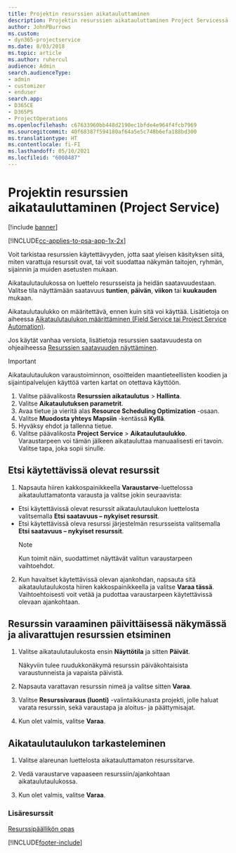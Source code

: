 ```yaml
---
title: Projektin resurssien aikatauluttaminen
description: Projektin resurssien aikatauluttaminen Project Servicessä
author: JohnPBurrows
ms.custom:
- dyn365-projectservice
ms.date: 8/03/2018
ms.topic: article
ms.author: ruhercul
audience: Admin
search.audienceType:
- admin
- customizer
- enduser
search.app:
- D365CE
- D365PS
- ProjectOperations
ms.openlocfilehash: c67633960bb448d2190ec1bfde4e964f4fcb7969
ms.sourcegitcommit: 40f68387f594180af64a5e5c748b6efa188bd300
ms.translationtype: HT
ms.contentlocale: fi-FI
ms.lasthandoff: 05/10/2021
ms.locfileid: "6008487"
---
```

# <a name="schedule-resources-for-a-project-project-service"></a>Projektin resurssien aikatauluttaminen (Project Service)

[!include [banner](../includes/psa-now-project-operations.md)]

[!INCLUDE[cc-applies-to-psa-app-1x-2x](../includes/cc-applies-to-psa-app-1x-2x.md)]

Voit tarkistaa resurssien käytettävyyden, jotta saat yleisen käsityksen siitä, miten varattuja resurssit ovat, tai voit suodattaa näkymän taitojen, ryhmän, sijainnin ja muiden asetusten mukaan.  
  
Aikataulutaulukossa on luettelo resursseista ja heidän saatavuudestaan. Valitse tila näyttämään saatavuus **tuntien**, **päivän**, **viikon** tai **kuukauden** mukaan.  
  
Aikataulutaulukko on määritettävä, ennen kuin sitä voi käyttää. Lisätietoja on aiheessa [Aikataulutaulukon määrittäminen (Field Service tai Project Service Automation)](/dynamics365/field-service/configure-schedule-board).
  
Jos käytät vanhaa versiota, lisätietoja resurssien saatavuudesta on ohjeaiheessa [Resurssien saatavuuden näyttäminen](../psa/view-resource-availability.md).  

> [!IMPORTANT]
>  Aikataulutaulukon varaustoiminnon, osoitteiden maantieteellisten koodien ja sijaintipalvelujen käyttöä varten kartat on otettava käyttöön.  
> 
> 1. Valitse päävalikosta **Resurssien aikataulutus** > **Hallinta**.  
> 2. Valitse **Aikataulutuksen parametrit**.  
> 3. Avaa tietue ja vieritä alas **Resource Scheduling Optimization** -osaan.  
> 4. Valitse **Muodosta yhteys Mapsiin** -kentässä **Kyllä**.  
> 5. Hyväksy ehdot ja tallenna tietue.  
> 6. Valitse päävalikosta **Project Service** > **Aikataulutaulukko**. Varaustarpeen voi tämän jälkeen aikatauluttaa manuaalisesti eri tavoin. Valitse tapa, joka sopii sinulle.
  
## <a name="find-available-resources"></a>Etsi käytettävissä olevat resurssit

1.  Napsauta hiiren kakkospainikkeella **Varaustarve**-luettelossa aikatauluttamatonta varausta ja valitse jokin seuraavista:  
  
- Etsi käytettävissä olevat resurssit aikataulutaulukon luettelosta valitsemalla **Etsi saatavuus – nykyiset resurssit**.  
- Etsi käytettävissä oleva resurssi järjestelmän resursseista valitsemalla **Etsi saatavuus – nykyiset resurssit**.  
   > [!NOTE]
   >  Kun toimit näin, suodattimet näyttävät valitun varaustarpeen vaihtoehdot.  
  
2. Kun havaitset käytettävissä olevan ajankohdan, napsauta sitä aikataulutaulukosta hiiren kakkospainikkeella ja valitse **Varaa tässä**. Vaihtoehtoisesti voit vetää ja pudottaa varaustarpeen käytettävissä olevaan ajankohtaan.  
  

## <a name="book-a-resource-using-the-daily-view-and-find-whos-under-booked"></a>Resurssin varaaminen päivittäisessä näkymässä ja alivarattujen resurssien etsiminen
  
1.  Valitse aikataulutaulukosta ensin **Näyttötila** ja sitten **Päivät**.  
  
    Näkyviin tulee ruudukkonäkymä resurssin päiväkohtaisista varaustunneista ja vapaista päivistä.  
  
2.  Napsauta varattavan resurssin nimeä ja valitse sitten **Varaa**.  
  
3.  Valitse **Resurssivaraus (luonti)** -valintaikkunasta projekti, jolle haluat varata resurssin, sekä varaustapa ja aloitus- ja päättymisajat.  
  
4.  Kun olet valmis, valitse **Varaa**.  
  
## <a name="view-to-the-schedule-board"></a>Aikataulutaulukon tarkasteleminen
  
1.  Valitse alareunan luettelosta aikatauluttamaton resurssitarve.  
  
2.  Vedä varaustarve vapaaseen resurssiin/ajankohtaan aikataulutaulukossa.  
  
3.  Kun olet valmis, valitse **Varaa**.  
  
### <a name="additional-resources"></a>Lisäresurssit  
 [Resurssipäällikön opas](../psa/resource-manager-guide.md)


[!INCLUDE[footer-include](../includes/footer-banner.md)]